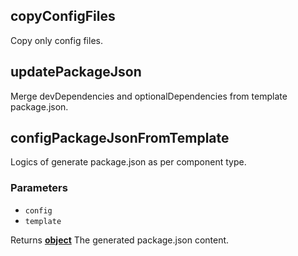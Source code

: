 <!-- Generated by documentation.js. Update this documentation by updating the source code. -->

## copyConfigFiles

Copy only config files.

## updatePackageJson

Merge devDependencies and optionalDependencies from template package.json.

## configPackageJsonFromTemplate

Logics of generate package.json as per component type.

### Parameters

-   `config`  
-   `template`  

Returns **[object][1]** The generated package.json content.

[1]: https://developer.mozilla.org/docs/Web/JavaScript/Reference/Global_Objects/Object
